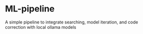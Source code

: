 # ML-pipeline
A simple pipeline to integrate searching, model iteration, and code correction with local ollama models
